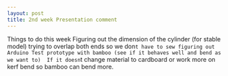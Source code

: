 ```yaml
---
layout: post
title: 2nd week Presentation comment
---
```


Things to do this week
Figuring out the dimension of the cylinder (for stable model) 
trying to overlap both ends so we don`t have to sew
figuring out Arduino
Test prototype with bamboo (see if it behaves well and bend as we want to) 
If it doesn`t change material to cardboard or work more on kerf bend so bamboo can bend more.